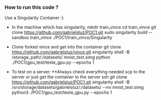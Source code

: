 ### How to run this code ?
Use a Singularity Container :)
- In the machine which has singularity,
mkdir train_vince
cd train_vince
git clone https://github.com/gabrielsluz/POC1.git
sudo singularity build --sandbox train_vince ./POC1/train_vince/Singularity

- Clone forked vince and get into the container
git clone https://github.com/gabrielsluz/vince.git
singularity shell -B /storage_path/:/datasets/ mnist_test.simg 
python ./POC1/gpu_test/teste_gpu.py --epochs 1

- To test on a server: **Always check everything needed
scp to the server or just get the container to the server
ssh
git clone https://github.com/gabrielsluz/POC1.git
singularity shell -B /srv/storage/datasets/gabrielsluz/:/datasets/ --nv mnist_test.simg 
python3 ./POC1/gpu_test/teste_gpu.py --epochs 1